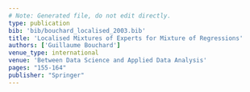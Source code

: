```yaml
---
# Note: Generated file, do not edit directly.
type: publication
bib: 'bib/bouchard_localised_2003.bib'
title: 'Localised Mixtures of Experts for Mixture of Regressions'
authors: ['Guillaume Bouchard']
venue_type: international
venue: 'Between Data Science and Applied Data Analysis'
pages: "155-164"
publisher: "Springer"
---
```

